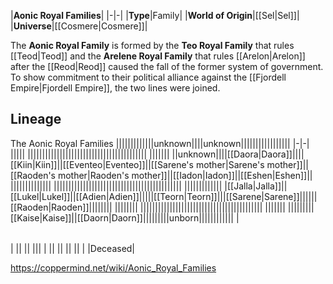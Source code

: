|**Aonic Royal Families**|
|-|-|
|**Type**|Family|
|**World of Origin**|[[Sel\|Sel]]|
|**Universe**|[[Cosmere\|Cosmere]]|

The **Aonic Royal Family** is formed by the **Teo Royal Family** that rules [[Teod\|Teod]] and the **Arelene Royal Family** that rules [[Arelon\|Arelon]] after the [[Reod\|Reod]] caused the fall of the former system of government. To show commitment to their political alliance against the [[Fjordell Empire\|Fjordell Empire]], the two lines were joined.

## Lineage
The Aonic Royal Families
|||||||||||||unknown||||unknown|||||||||||||||||
|-|-|
|||||
|||||||||||||||||||||||||||||||||||||||||
|||||||
||unknown||||[[Daora\|Daora]]||||[[Kiin\|Kiin]]||[[Eventeo\|Eventeo]]||[[Sarene's mother\|Sarene's mother]]||[[Raoden's mother\|Raoden's mother]]||[[Iadon\|Iadon]]||[[Eshen\|Eshen]]||
||||||||||||||
||||||||||||||||||||||||||||||||||||||||||||
|||||||||||||
|[[Jalla\|Jalla]]||[[Lukel\|Lukel]]||[[Adien\|Adien]]|||||[[Teorn\|Teorn]]|||[[Sarene\|Sarene]]||||||[[Raoden\|Raoden]]||||||||
||||||||
||||||||||||||||||||||||||||||||||||||||||
|||||||
|||||||||[[Kaise\|Kaise]]||[[Daorn\|Daorn]]|||||||||unborn||||||||||||
|

|||
|-|-|
|
||
||
|||
|
||
||
||
||
| |Deceased|




https://coppermind.net/wiki/Aonic_Royal_Families